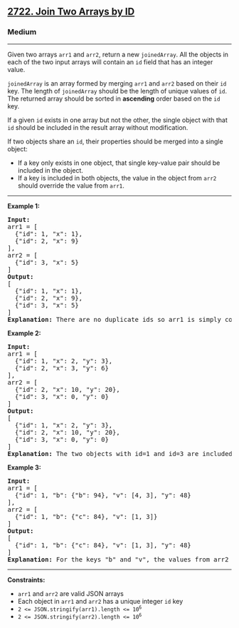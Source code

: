 <h2><a href="https://leetcode.com/problems/join-two-arrays-by-id/">2722. Join Two Arrays by ID</a></h2>
<h3>Medium</h3>
<hr>
<div>
<p>Given two arrays <code>arr1</code> and <code>arr2</code>, return a new&nbsp;<code>joinedArray</code>. All the objects in each&nbsp;of the two input arrays will contain an&nbsp;<code>id</code>&nbsp;field that has an integer value.</p>

<p><code>joinedArray</code>&nbsp;is an array formed by merging&nbsp;<code>arr1</code> and <code>arr2</code> based on their <code>id</code> key. The length of <code>joinedArray</code> should be the length of unique values of <code>id</code>. The returned array should be sorted in <strong>ascending</strong> order based on the <code>id</code> key.</p>

<p>If a given <code>id</code> exists in one array but not the other, the single object with that <code>id</code> should be included in the result array without modification.</p>

<p>If two objects share an <code>id</code>, their properties should be merged into a single object:</p>

<ul>
  <li>If a key only exists in one object, that single key-value pair should be included in the object.</li>
  <li>If a key is included in both objects, the value in the object from <code>arr2</code> should override the value from <code>arr1</code>.</li>
</ul>

<hr>

<p><strong>Example 1:</strong></p>

<pre><strong>Input:</strong>
arr1 = [
  {"id": 1, "x": 1},
  {"id": 2, "x": 9}
], 
arr2 = [
  {"id": 3, "x": 5}
]
<strong>Output:</strong>
[
  {"id": 1, "x": 1},
  {"id": 2, "x": 9},
  {"id": 3, "x": 5}
]
<strong>Explanation:</strong> There are no duplicate ids so arr1 is simply concatenated with arr2.
</pre>

<p><strong>Example 2:</strong></p>

<pre><strong>Input:</strong>
arr1 = [
  {"id": 1, "x": 2, "y": 3},
  {"id": 2, "x": 3, "y": 6}
], 
arr2 = [
  {"id": 2, "x": 10, "y": 20},
  {"id": 3, "x": 0, "y": 0}
]
<strong>Output:</strong>
[
  {"id": 1, "x": 2, "y": 3},
  {"id": 2, "x": 10, "y": 20},
  {"id": 3, "x": 0, "y": 0}
]
<strong>Explanation:</strong> The two objects with id=1 and id=3 are included in the result array without modification. The two objects with id=2 are merged. The keys from arr2 override the values from arr1.
</pre>

<p><strong>Example 3:</strong></p>

<pre><strong>Input:</strong>
arr1 = [
  {"id": 1, "b": {"b": 94}, "v": [4, 3], "y": 48}
],
arr2 = [
  {"id": 1, "b": {"c": 84}, "v": [1, 3]}
]
<strong>Output:</strong>
[
  {"id": 1, "b": {"c": 84}, "v": [1, 3], "y": 48}
]
<strong>Explanation:</strong> For the keys "b" and "v", the values from arr2 are used. Since "y" only exists in arr1, it is preserved.
</pre>

<hr>

<p><strong>Constraints:</strong></p>

<ul>
  <li><code>arr1</code> and <code>arr2</code> are valid JSON arrays</li>
  <li>Each object in <code>arr1</code> and <code>arr2</code> has a unique integer <code>id</code> key</li>
  <li><code>2 &lt;= JSON.stringify(arr1).length &lt;= 10<sup>6</sup></code></li>
  <li><code>2 &lt;= JSON.stringify(arr2).length &lt;= 10<sup>6</sup></code></li>
</ul>
</div>
